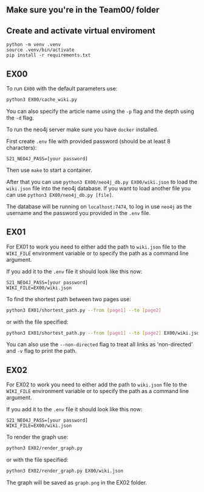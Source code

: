 ## Make sure you're in the Team00/ folder

## Create and activate virtual enviroment
```
python -m venv .venv
source .venv/bin/activate
pip install -r requirements.txt
```

## EX00

To run `EX00` with the default parameters use:

```bash
python3 EX00/cache_wiki.py
```

You can also specify the article name using the `-p` flag and the depth using the `-d` flag.

To run the neo4j server make sure you have `docker` installed.

First create `.env` file with provided password (should be at least 8 characters):
```
S21_NEO4J_PASS=[your password]
```

Then use `make` to start a container.

After that you can use `python3 EX00/neo4j_db.py EX00/wiki.json` to load the `wiki.json` file into the neo4j database. If you want to load another file you can use `python3 EX00/neo4j_db.py [file]`.

The database will be running on `localhost:7474`, to log in use `neo4j` as the username and the password you provided in the `.env` file.

## EX01

For EX01 to work you need to either add the path to `wiki.json` file to the `WIKI_FILE` environment variable or to specify the path as a command line argument.

If you add it to the `.env` file it should look like this now:

```
S21_NEO4J_PASS=[your password]
WIKI_FILE=EX00/wiki.json
```

To find the shortest path between two pages use:

```bash
python3 EX01/shortest_path.py --from [page1] --to [page2]
```

or with the file specified:

```bash
python3 EX01/shortest_path.py --from [page1] --to [page2] EX00/wiki.json
```

You can also use the `--non-directed` flag to treat all links as 'non-directed' and `-v` flag to print the path.

## EX02

For EX02 to work you need to either add the path to `wiki.json` file to the `WIKI_FILE` environment variable or to specify the path as a command line argument.

If you add it to the `.env` file it should look like this now:

```
S21_NEO4J_PASS=[your password]
WIKI_FILE=EX00/wiki.json
```

To render the graph use:

```bash
python3 EX02/render_graph.py
```

or with the file specified:

```bash
python3 EX02/render_graph.py EX00/wiki.json
```

The graph will be saved as `graph.png` in the EX02 folder.